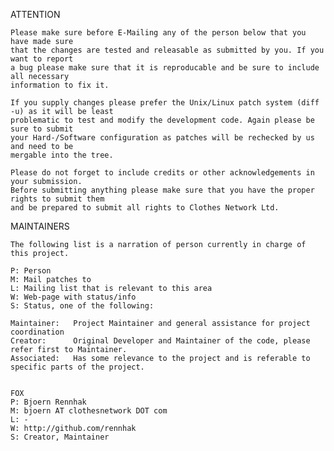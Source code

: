 ATTENTION

    Please make sure before E-Mailing any of the person below that you have made sure
    that the changes are tested and releasable as submitted by you. If you want to report
    a bug please make sure that it is reproducable and be sure to include all necessary
    information to fix it.

    If you supply changes please prefer the Unix/Linux patch system (diff -u) as it will be least
    problematic to test and modify the development code. Again please be sure to submit
    your Hard-/Software configuration as patches will be rechecked by us and need to be
    mergable into the tree.

    Please do not forget to include credits or other acknowledgements in your submission.
    Before submitting anything please make sure that you have the proper rights to submit them
    and be prepared to submit all rights to Clothes Network Ltd.


MAINTAINERS

    The following list is a narration of person currently in charge of this project.

    P: Person
    M: Mail patches to
    L: Mailing list that is relevant to this area
    W: Web-page with status/info
    S: Status, one of the following: 

    Maintainer:   Project Maintainer and general assistance for project coordination
    Creator:      Original Developer and Maintainer of the code, please refer first to Maintainer.
    Associated:   Has some relevance to the project and is referable to specific parts of the project.


    FOX
    P: Bjoern Rennhak
    M: bjoern AT clothesnetwork DOT com
    L: -
    W: http://github.com/rennhak
    S: Creator, Maintainer


